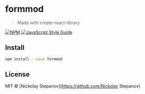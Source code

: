 # formmod

> Made with create-react-library

[![NPM](https://img.shields.io/npm/v/formmod.svg)](https://www.npmjs.com/package/formmod) [![JavaScript Style Guide](https://img.shields.io/badge/code_style-standard-bright#54c270.svg)](https://standardjs.com)

## Install

```bash
npm install --save formmod
```

## License

MIT © [Nickolay Stepanov](https://github.com/Nickolay Stepanov)
